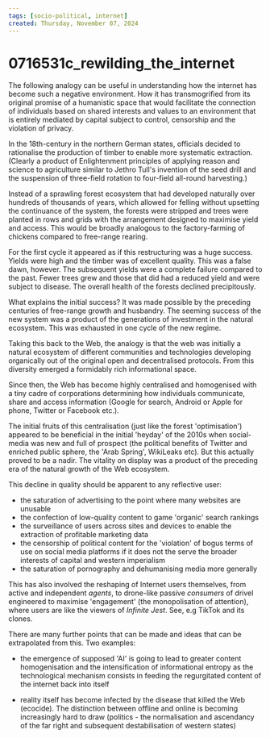 ```yaml
---
tags: [socio-political, internet]
created: Thursday, November 07, 2024
---
```


# 0716531c_rewilding_the_internet

The following analogy can be useful in understanding how the internet has become
such a negative environment. How it has transmogrified from its original promise
of a humanistic space that would facilitate the connection of individuals based
on shared interests and values to an environment that is entirely mediated by
capital subject to control, censorship and the violation of privacy.

In the 18th-century in the northern German states, officials decided to
rationalise the production of timber to enable more systematic extraction.
(Clearly a product of Enlightenment principles of applying reason and science to
agriculture similar to Jethro Tull's invention of the seed drill and the
suspension of three-field rotation to four-field all-round harvesting.)

Instead of a sprawling forest ecosystem that had developed naturally over
hundreds of thousands of years, which allowed for felling without upsetting the
continuance of the system, the forests were stripped and trees were planted in
rows and grids with the arrangement designed to maximise yield and access. This
would be broadly analogous to the factory-farming of chickens compared to
free-range rearing.

For the first cycle it appeared as if this restructuring was a huge success.
Yields were high and the timber was of excellent quality. This was a false dawn,
however. The subsequent yields were a complete failure compared to the past.
Fewer trees grew and those that did had a reduced yield and were subject to
disease. The overall health of the forests declined precipitously.

What explains the initial success? It was made possible by the preceding
centuries of free-range growth and husbandry. The seeming success of the new
system was a product of the generations of investment in the natural ecosystem.
This was exhausted in one cycle of the new regime.

Taking this back to the Web, the analogy is that the web was initially a natural
ecosystem of different communities and technologies developing organically out
of the original open and decentralised protocols. From this diversity emerged a
formidably rich informational space.

Since then, the Web has become highly centralised and homogenised with a tiny
cadre of corporations determining how individuals communicate, share and access
information (Google for search, Android or Apple for phone, Twitter or Facebook
etc.).

The initial fruits of this centralisation (just like the forest 'optimisation')
appeared to be beneficial in the initial 'heyday' of the 2010s when social-media
was new and full of prospect (the political benefits of Twitter and enriched
public sphere, the 'Arab Spring', WikiLeaks etc). But this actually proved to be
a nadir. The vitality on display was a product of the preceding era of the
natural growth of the Web ecosystem.

This decline in quality should be apparent to any reflective user:

- the saturation of advertising to the point where many websites are unusable
- the confection of low-quality content to game 'organic' search rankings
- the surveillance of users across sites and devices to enable the extraction of
  profitable marketing data
- the censorship of political content for the 'violation' of bogus terms of use
  on social media platforms if it does not the serve the broader interests of
  capital and western imperialism
- the saturation of pornography and dehumanising media more generally

This has also involved the reshaping of Internet users themselves, from active
and independent _agents_, to drone-like passive _consumers_ of drivel engineered
to maximise 'engagement' (the monopolisation of attention), where users are like
the viewers of _Infinite Jest_. See, e.g TikTok and its clones.

There are many further points that can be made and ideas that can be
extrapolated from this. Two examples:

- the emergence of supposed 'AI' is going to lead to greater content
  homogenisation and the intensification of informational entropy as the
  technological mechanism consists in feeding the regurgitated content of the
  internet back into itself

- reality itself has become infected by the disease that killed the Web
  (ecocide). The distinction between offline and online is becoming increasingly
  hard to draw (politics - the normalisation and ascendancy of the far right and
  subsequent destabilisation of western states)
